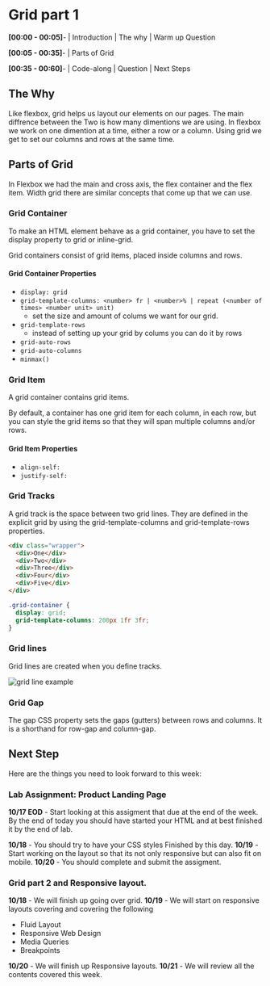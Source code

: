 # Grid part 1

**[00:00 - 00:05]**- | Introduction | The why | Warm up Question

**[00:05 - 00:35]**- | Parts of Grid 

**[00:35 - 00:60]**- | Code-along | Question | Next Steps

## The Why

Like flexbox, grid helps us layout our elements on our pages. The main diffrence between the Two is how many dimentions we are using. In flexbox we work on one dimention at a time, either a row or a column. Using grid we get to set our columns and rows at the same time. 

## Parts of Grid

In Flexbox we had the main and cross axis, the flex container and the flex item. Width grid there are similar concepts that come up that we can use. 

### Grid Container

To make an HTML element behave as a grid container, you have to set the display property to grid or inline-grid.

Grid containers consist of grid items, placed inside columns and rows.

#### Grid Container Properties
* `display: grid`
* `grid-template-columns: <number> fr | <number>% | repeat (<number of times> <number unit> unit)`
    * set the size and amount of colums we want for our grid. 
* `grid-template-rows`
    * instead of setting up your grid by colums you can do it by rows 
* `grid-auto-rows`
* `grid-auto-columns`
* `minmax()`

### Grid Item

A grid container contains grid items.

By default, a container has one grid item for each column, in each row, but you can style the grid items so that they will span multiple columns and/or rows.

#### Grid Item Properties

* `align-self: `
* `justify-self: `

### Grid Tracks

A grid track is the space between two grid lines. They are defined in the explicit grid by using the grid-template-columns and grid-template-rows properties. 

```HTML
<div class="wrapper">
  <div>One</div>
  <div>Two</div>
  <div>Three</div>
  <div>Four</div>
  <div>Five</div>
</div>
```

```CSS
.grid-container {
  display: grid;
  grid-template-columns: 200px 1fr 3fr;
}
```

### Grid lines

Grid lines are created when you define tracks.

![grid line example](https://developer.mozilla.org/en-US/docs/Glossary/Grid_Lines/1_diagram_numbered_grid_lines.png)

### Grid Gap

The gap CSS property sets the gaps (gutters) between rows and columns. It is a shorthand for row-gap and column-gap.

## Next Step

Here are the things you need to look forward to this week: 

### Lab Assignment: Product Landing Page

**10/17 EOD** - Start looking at this assigment that due at the end of the week. By the end of today you should have started your HTML and at best finished it by the end of lab.

**10/18** -  You should try to have your CSS styles Finished by this day.
**10/19** - Start working on the layout so that its not only responsive but can also fit on mobile.
**10/20** - You should complete and submit the assigment. 

### Grid part 2 and Responsive layout. 

**10/18** -  We will finish up going over grid.
**10/19** - We will start on responsive layouts covering and covering the following
* Fluid Layout
* Responsive Web Design
* Media Queries
* Breakpoints

**10/20** - We will finish up Responsive layouts.
**10/21** - We will review all the contents covered this week. 